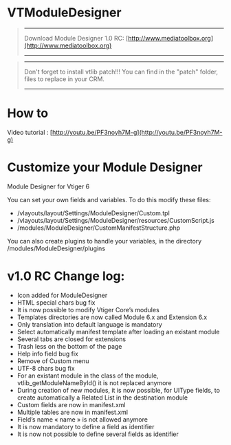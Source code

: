 VTModuleDesigner
================

> *************************************************************************************************************
> Download Module Designer 1.0 RC: [http://www.mediatoolbox.org](http://www.mediatoolbox.org)
> *************************************************************************************************************

> *************************************************************************************************************
> Don't forget to install vtlib patch!!! You can find in the "patch" folder, files to replace in your CRM.
> *************************************************************************************************************

# How to
Video tutorial : [http://youtu.be/PF3noyh7M-g](http://youtu.be/PF3noyh7M-g)

# Customize your Module Designer
Module Designer for Vtiger 6

You can set your own fields and variables. To do this modify these files:
- /vlayouts/layout/Settings/ModuleDesigner/Custom.tpl
- /vlayouts/layout/Settings/ModuleDesigner/resources/CustomScript.js
- /modules/ModuleDesigner/CustomManifestStructure.php

You can also create plugins to handle your variables, in the directory /modules/ModuleDesigner/plugins

# v1.0 RC Change log:
- Icon added for ModuleDesigner
- HTML special chars bug fix
- It is now possible to modify Vtiger Core’s modules
- Templates directories are now called Module 6.x and Extension 6.x
- Only translation into default language is mandatory
- Select automatically manifest template after loading an existant module
- Several tabs are closed for extensions
- Trash less on the bottom of the page
- Help info field bug fix
- Remove of Custom menu
- UTF-8 chars bug fix
- For an existant module in the class of the module, vtlib_getModuleNameById() it is not replaced anymore
- During creation of new modules, it is now possible, for UIType fields, to create automatically a Related List in the destination module
- Custom fields are now in manifest.xml
- Multiple tables are now in manifest.xml
- Field’s name « name » is not allowed anymore
- It is now mandatory to define a field as identifier
- It is now not possible to define several fields as identifier